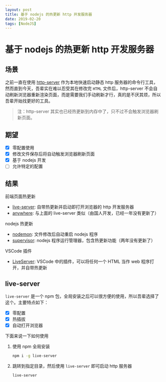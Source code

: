 ```yaml
---
layout: post
title: 基于 nodejs 的热更新 http 开发服务器
date: 2019-02-20
tags: [NodeJS]
---
```


# 基于 nodejs 的热更新 http 开发服务器

## 场景

之前一直在使用 [http-server](https://www.npmjs.com/package/http-server) 作为本地快速启动静态 http 服务器的命令行工具，然而直到今天，吾辈实在难以忍受其在修改完 `HTML` 文件后，http-server 不会自动刷新浏览器重新渲染页面，而是需要我们手动刷新才行，真的是不厌其烦，所以吾辈开始找更好的工具。

> 注：http-server 其实也已经热更新到内存中了，只不过不会触发浏览器刷新页面。

## 期望

- [x] 零配置使用
- [x] 修改文件保存后将自动触发浏览器刷新页面
- [x] 基于 nodejs 开发
- [ ] 允许特定的配置

## 结果

前端页面热更新

- [live-server](https://www.npmjs.com/search?q=live-server): 自带热更新并启动即打开浏览器的 http 开发服务器
- [anywhere](https://www.npmjs.com/package/anywhere): 与上面的 live-server 类似（由国人开发，已经一年没有更新了）

nodejs 热更新

- [nodemon](https://www.npmjs.com/package/nodemon): 文件修改后自动重启 nodejs 程序
- [supervisor](https://www.npmjs.com/package/supervisor): nodejs 程序运行管理器，包含热更新功能（两年没有更新了）

VSCode 插件

- [LiveServer](https://marketplace.visualstudio.com/items?itemName=ritwickdey.LiveServer): VSCode 中的插件，可以将任何一个 HTML 当作 web 程序打开，并自带热更新

## live-server

`live-server` 是一个 npm 包，全局安装之后可以很方便的使用，所以吾辈选择了这个。主要特点如下：

- [x] 零配置
- [x] 热插拔
- [x] 自动打开浏览器

下面来说一下如何使用

1. 使用 npm 全局安装

   ```sh
   npm i -g live-server
   ```

2. 跳转到指定目录，然后使用 `live-server` 即可启动 http 服务器

   ```sh
   live-server
   ```

